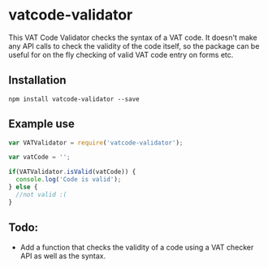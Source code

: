 # vatcode-validator
This VAT Code Validator checks the syntax of a VAT code. It doesn't make any API calls to
check the validity of the code itself, so the package can be useful for on the fly checking
of valid VAT code entry on forms etc.

## Installation
`npm install vatcode-validator --save`

## Example use
```javascript
var VATValidator = require('vatcode-validator');

var vatCode = '';

if(VATValidator.isValid(vatCode)) {
  console.log('Code is valid');
} else {
  //not valid :(
}
```

## Todo:
- Add a function that checks the validity of a code using a VAT checker API as well as the syntax.
